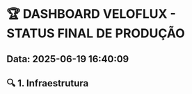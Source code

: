 # 🏆 DASHBOARD VELOFLUX - STATUS FINAL DE PRODUÇÃO
## Data: 2025-06-19 16:40:09

## 🔍 1. Infraestrutura

